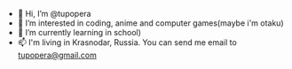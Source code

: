 - 👋 Hi, I’m @tupopera
- 👀 I’m interested in coding, anime and computer games(maybe i'm otaku)
- 🌱 I’m currently learning in school)
- 📫 I'm living in Krasnodar, Russia. You can send me email to tupopera@gmail.com

<!---
tupopera/tupopera is a ✨ special ✨ repository because its `README.md` (this file) appears on your GitHub profile.
You can click the Preview link to take a look at your changes.
--->
